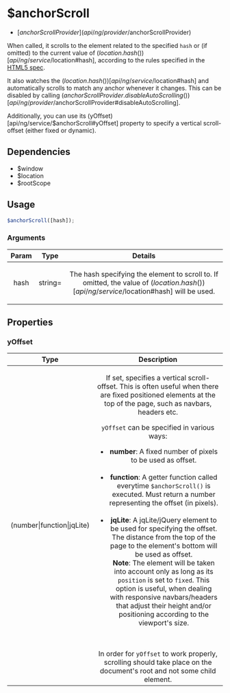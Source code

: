 



# $anchorScroll


* [$anchorScrollProvider](api/ng/provider/$anchorScrollProvider)








When called, it scrolls to the element related to the specified `hash` or (if omitted) to the
current value of ($location.hash())[api/ng/service/$location#hash], according to the rules specified
in the
[HTML5 spec](http://dev.w3.org/html5/spec/Overview.html#the-indicated-part-of-the-document).

It also watches the ($location.hash())[api/ng/service/$location#hash] and automatically scrolls to
match any anchor whenever it changes. This can be disabled by calling
($anchorScrollProvider.disableAutoScrolling())[api/ng/provider/$anchorScrollProvider#disableAutoScrolling].

Additionally, you can use its (yOffset)[api/ng/service/$anchorScroll#yOffset] property to specify a
vertical scroll-offset (either fixed or dynamic).







## Dependencies


* $window
* $location
* $rootScope



  

## Usage
```js
$anchorScroll([hash]);
```





### Arguments

| Param | Type | Details |
| :--: | :--: | :--: |
| hash | string= | <p>The hash specifying the element to scroll to. If omitted, the value of ($location.hash())[api/ng/service/$location#hash] will be used.</p>  |







## Properties
### yOffset

| Type | Description |
| :--: | :--: |
| (number&#124;function&#124;jqLite) | <p>If set, specifies a vertical scroll-offset. This is often useful when there are fixed positioned elements at the top of the page, such as navbars, headers etc.</p> <p><code>yOffset</code> can be specified in various ways:</p> <ul> <li><strong>number</strong>: A fixed number of pixels to be used as offset.<br /><br /></li> <li><strong>function</strong>: A getter function called everytime <code>$anchorScroll()</code> is executed. Must return a number representing the offset (in pixels).<br /><br /></li> <li><strong>jqLite</strong>: A jqLite/jQuery element to be used for specifying the offset. The distance from the top of the page to the element&#39;s bottom will be used as offset.<br /> <strong>Note</strong>: The element will be taken into account only as long as its <code>position</code> is set to <code>fixed</code>. This option is useful, when dealing with responsive navbars/headers that adjust their height and/or positioning according to the viewport&#39;s size.</li> </ul> <p><br /></p> <div class="alert alert-warning"> In order for <code>yOffset</code> to work properly, scrolling should take place on the document&#39;s root and not some child element. </div> |
  





